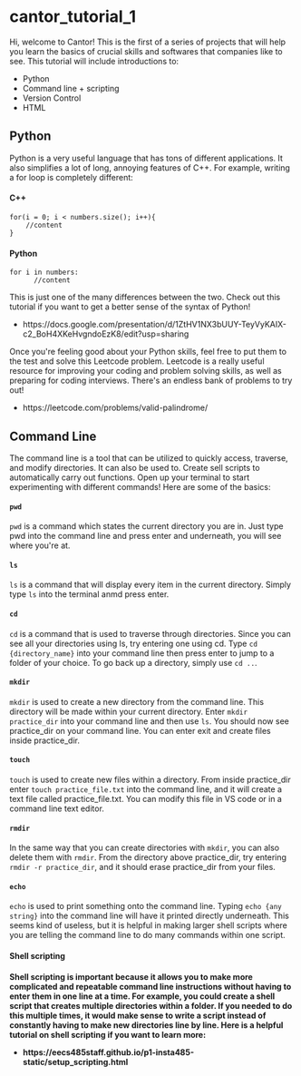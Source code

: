 # cantor_tutorial_1
<p>Hi, welcome to Cantor! This is the first of a series of projects that will help you learn the basics of crucial skills and softwares that companies like to see. This tutorial will include introductions to:
</p>
<ul>
  <li>Python</li>
  <li>Command line + scripting</li>
  <li>Version Control</li>
  <li>HTML</li>
</ul>
 
<h2>Python</h2>
<p>
  Python is a very useful language that has tons of different applications. It also simplifies a lot of long, annoying features of C++. For example, writing a for loop is completely different:
</p>
<p>
<h4>C++</h4>
<code>for(i = 0; i < numbers.size(); i++){
    //content
}
</code>
 </p>

<p>
 <h4>Python</h4>
<code>for i in numbers: 
      //content</code>
</p>

<p>
  This is just one of the many differences between the two. Check out this tutorial if you want to get a better sense of the syntax of Python! <ul><li>https://docs.google.com/presentation/d/1ZtHV1NX3bUUY-TeyVyKAIX-c2_BoH4XKeHvgndoEzK8/edit?usp=sharing</li></ul>
</p>
<p>
  Once you're feeling good about your Python skills, feel free to put them to the test and solve this Leetcode problem. Leetcode is a really useful resource for improving your coding and problem solving skills, as well as preparing for coding interviews. There's an endless bank of problems to try out!
  <ul><li>https://leetcode.com/problems/valid-palindrome/</li></ul>
  
</p>



<h2>Command Line</h2>
<p>
  The command line is a tool that can be utilized to quickly access, traverse, and modify directories. It can also be used to. Create sell scripts to automatically carry out functions. Open up your terminal to start experimenting with different commands! Here are some of the basics:
</p>

<h4><code>pwd</code></h4>
<p>
  <code>pwd</code> is a command which states the current directory you are in. Just type pwd into the command line and press enter and underneath, you will see where you're at.
 </p>

<h4><code>ls</code></h4>
<p>
  <code>ls</code> is a command that will display every item in the current directory. Simply type <code>ls</code> into the terminal anmd press enter.
 </p>
 
 <h4><code>cd</code></h4>
<p>
  <code>cd</code> is a command that is used to traverse through directories. Since you can see all your directories using ls, try entering one using cd. Type <code>cd {directory_name}</code> into your command line then press enter to jump to a folder of your choice. To go back up a directory, simply use <code>cd ..</code>. 
 </p>

 <h4><code>mkdir</code></h4>
<p>
  <code>mkdir</code> is used to create a new directory from the command line. This directory will be made within your current directory. Enter <code>mkdir practice_dir</code> into your command line and then use <code>ls</code>. You should now see practice_dir on your command line. You can enter exit and create files inside practice_dir.
 </p>
 
 <h4><code>touch</code></h4>
<p>
  <code>touch</code> is used to create new files within a directory. From inside practice_dir enter <code>touch practice_file.txt</code> into the command line, and it will create a text file called practice_file.txt. You can modify this file in VS code or in a command line text editor.
 </p>

<h4><code>rmdir</code></h4>
<p>
 In the same way that you can create directories with <code>mkdir</code>, you can also delete them with <code>rmdir</code>. From the directory above practice_dir, try entering <code>rmdir -r practice_dir</code>, and it should erase practice_dir from your files.
</p>

<h4><code>echo</code></h4>
<p>
 <code>echo</code> is used to print something onto the command line. Typing <code>echo {any string}</code> into the command line will have it printed directly underneath. This seems kind of useless, but it is helpful in making larger shell scripts where you are telling the command line to do many commands within one script.
</p>

<h4>Shell scripting<h4>
  <p>Shell scripting is important because it allows you to make more complicated and repeatable command line instructions without having to enter them in one line at a time. For example, you could create a shell script that creates multiple directories within a folder. If you needed to do this multiple times, it would make sense to write a script instead of constantly having to make new directories line by line. Here is a helpful tutorial on shell scripting if you want to learn more:
  </p>
  <ul><li>https://eecs485staff.github.io/p1-insta485-static/setup_scripting.html</li></ul>
 
